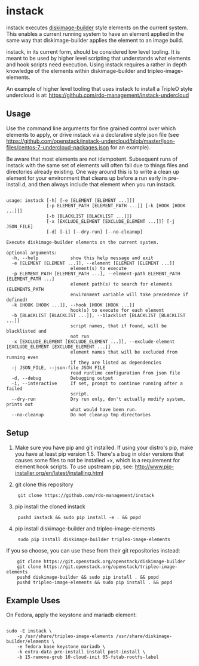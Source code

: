 instack
=======

instack executes [diskimage-builder](https://github.com/openstack/diskimage-builder)
style elements on the current system.  This enables a
current running system to have an element applied in the same way that
diskimage-builder applies the element to an image build.

instack, in its current form, should be considered low level tooling. It is meant
to be used by higher level scripting that understands what elements and
hook scripts need execution. Using instack requires a rather in depth
knowledge of the elements within diskimage-builder and tripleo-image-elements.

An example of higher level tooling that uses instack to install a TripleO style
undercloud is at:
https://github.com/rdo-management/instack-undercloud

Usage
-----

Use the command line arguments for fine grained control over which elements to
apply, or drive instack via a declarative style json file (see
https://github.com/openstack/instack-undercloud/blob/master/json-files/centos-7-undercloud-packages.json
for an example).

Be aware that most elements are not idempotent. Subsequent runs of instack with the same set of elements
will often fail due to things files and directories already existing. One way around this is to write a clean up
element for your environment that cleans up before a run early in pre-install.d, and then always
include that element when you run instack.

<pre><code>
usage: instack [-h] [-e [ELEMENT [ELEMENT ...]]]
               [-p ELEMENT_PATH [ELEMENT_PATH ...]] [-k [HOOK [HOOK ...]]]
               [-b [BLACKLIST [BLACKLIST ...]]]
               [-x [EXCLUDE_ELEMENT [EXCLUDE_ELEMENT ...]]] [-j JSON_FILE]
               [-d] [-i] [--dry-run] [--no-cleanup]

Execute diskimage-builder elements on the current system.

optional arguments:
  -h, --help            show this help message and exit
  -e [ELEMENT [ELEMENT ...]], --element [ELEMENT [ELEMENT ...]]
                        element(s) to execute
  -p ELEMENT_PATH [ELEMENT_PATH ...], --element-path ELEMENT_PATH [ELEMENT_PATH ...]
                        element path(s) to search for elements (ELEMENTS_PATH
                        environment variable will take precedence if defined)
  -k [HOOK [HOOK ...]], --hook [HOOK [HOOK ...]]
                        hook(s) to execute for each element
  -b [BLACKLIST [BLACKLIST ...]], --blacklist [BLACKLIST [BLACKLIST ...]]
                        script names, that if found, will be blacklisted and
                        not run
  -x [EXCLUDE_ELEMENT [EXCLUDE_ELEMENT ...]], --exclude-element [EXCLUDE_ELEMENT [EXCLUDE_ELEMENT ...]]
                        element names that will be excluded from running even
                        if they are listed as dependencies
  -j JSON_FILE, --json-file JSON_FILE
                        read runtime configuration from json file
  -d, --debug           Debugging output
  -i, --interactive     If set, prompt to continue running after a failed
                        script.
  --dry-run             Dry run only, don't actually modify system, prints out
                        what would have been run.
  --no-cleanup          Do not cleanup tmp directories
</code></pre>

Setup
-----

1. Make sure you have pip and git installed. If using your distro's pip, make you have at least pip version 1.5. There's a bug in older versions that causes some files to not be installed +x, which is a requirement for element hook scripts. To use upstream pip, see: http://www.pip-installer.org/en/latest/installing.html

1. git clone this repository

        git clone https://github.com/rdo-management/instack

1. pip install the cloned instack

        pushd instack && sudo pip install -e . && popd

1. pip install diskimage-builder and tripleo-image-elements

        sudo pip install diskimage-builder tripleo-image-elements
If you so choose, you can use these from their git repositories instead:

        git clone https://git.openstack.org/openstack/diskimage-builder
        git clone https://git.openstack.org/openstack/tripleo-image-elements
        pushd diskimage-builder && sudo pip install . && popd
        pushd tripleo-image-elements && sudo pip install . && popd

Example Uses
------------

On Fedora, apply the keystone and mariadb element:

<pre><code>
sudo -E instack \
    -p /usr/share/tripleo-image-elements /usr/share/diskimage-builder/elements \
    -e fedora base keystone mariadb \
    -k extra-data pre-install install post-install \
    -b 15-remove-grub 10-cloud-init 05-fstab-rootfs-label
</code></pre>


